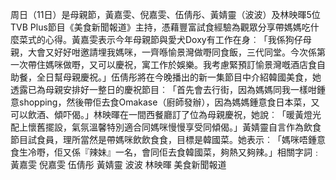 周日（11日）是母親節，黃嘉雯、倪嘉雯、伍倩彤、黃婧靈（波波）及林映暉5位TVB Plus節目《美食新聞報道》主持，憑藉豐富試食經驗為觀眾分享帶媽媽吃什麼菜式的心得。黃嘉雯表示今年母親節與愛犬Doxy有工作在身︰「我係狗仔母親，大會又好好咁邀請埋我媽咪，一齊喺愉景灣做嘢同食飯，三代同堂。今次係第一次帶住媽咪做嘢，又可以慶祝，寓工作於娛樂。我考慮緊預訂愉景灣嘅酒店食自助餐，全日幫母親慶祝。」伍倩彤將在今晚播出的新一集節目中介紹韓國美食，她透露已為母親安排好一整日的慶祝節目︰「首先會去行街，因為媽媽同我一樣咁鍾意shopping，然後帶佢去食Omakase（廚師發辦），因為媽媽鍾意食日本菜，又可以飲酒、傾吓偈。」林映暉在一間西餐廳訂了位為母親慶祝，她說︰「暖黃燈光配上懷舊擺設，氣氛溫馨特別適合同媽咪慢慢享受同傾偈。」黃婧靈自言作為飲食節目試食員，理所當然是帶媽咪飲飲食食，目標是韓國菜。她表示︰「媽咪唔鍾意食生冷嘢，佢又係『辣妹』一名，會同佢去食韓國菜，夠熱又夠辣。」相關字詞﹕黃嘉雯 倪嘉雯 伍倩彤 黃婧靈   波波 林映暉 美食新聞報道 